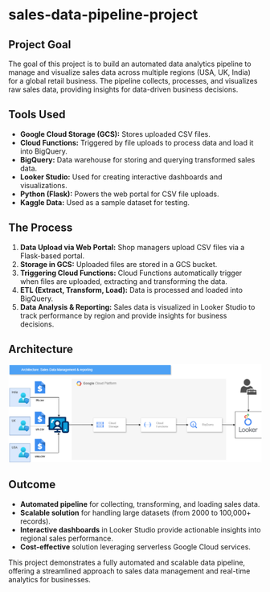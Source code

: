# sales-data-pipeline-project

## Project Goal
The goal of this project is to build an automated data analytics pipeline to manage and visualize sales data across multiple regions (USA, UK, India) for a global retail business. The pipeline collects, processes, and visualizes raw sales data, providing insights for data-driven business decisions.

## Tools Used
- **Google Cloud Storage (GCS):** Stores uploaded CSV files.
- **Cloud Functions:** Triggered by file uploads to process data and load it into BigQuery.
- **BigQuery:** Data warehouse for storing and querying transformed sales data.
- **Looker Studio:** Used for creating interactive dashboards and visualizations.
- **Python (Flask):** Powers the web portal for CSV file uploads.
- **Kaggle Data:** Used as a sample dataset for testing.

## The Process
1. **Data Upload via Web Portal:** Shop managers upload CSV files via a Flask-based portal.
2. **Storage in GCS:** Uploaded files are stored in a GCS bucket.
3. **Triggering Cloud Functions:** Cloud Functions automatically trigger when files are uploaded, extracting and transforming the data.
4. **ETL (Extract, Transform, Load):** Data is processed and loaded into BigQuery.
5. **Data Analysis & Reporting:** Sales data is visualized in Looker Studio to track performance by region and provide insights for business decisions.

## Architecture
![Architecture](https://github.com/monikavaddineni/sales-data-pipeline-project/blob/main/salesetl.png)


## Outcome
- **Automated pipeline** for collecting, transforming, and loading sales data.
- **Scalable solution** for handling large datasets (from 2000 to 100,000+ records).
- **Interactive dashboards** in Looker Studio provide actionable insights into regional sales performance.
- **Cost-effective** solution leveraging serverless Google Cloud services.

This project demonstrates a fully automated and scalable data pipeline, offering a streamlined approach to sales data management and real-time analytics for businesses.

